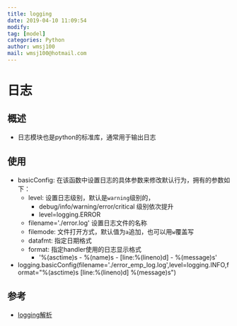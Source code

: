 ```yaml
---
title: logging
date: 2019-04-10 11:09:54	
modify: 
tag: [model]
categories: Python 
author: wmsj100
mail: wmsj100@hotmail.com
---
```


# 日志

## 概述
- 日志模块也是python的标准库，通常用于输出日志

## 使用

- basicConfig: 在该函数中设置日志的具体参数来修改默认行为，拥有的参数如下：
	- level: 设置日志级别，默认是`warning`级别的，
		- debug/info/warning/error/critical 级别依次提升
		- level=logging.ERROR
	- filename='./error.log' 设置日志文件的名称
	- filemode: 文件打开方式，默认值为`a`追加，也可以用`w`覆盖写
	- datafmt: 指定日期格式
	- format: 指定handler使用的日志显示格式
		- '%(asctime)s - %(name)s - [line:%(lineno)d] - %(message)s'
- logging.basicConfig(filename='./error_emp_log.log',level=logging.INFO,format="%(asctime)s [line:%(lineno)d] %(message)s")


## 参考
- [logging解析](https://www.cnblogs.com/darkpig/p/5924820.html)
